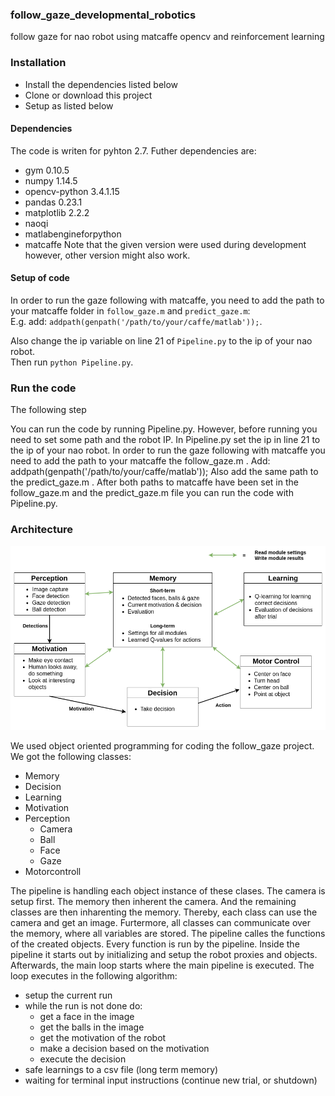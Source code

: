 ### follow_gaze_developmental_robotics
follow gaze for nao robot using matcaffe opencv and reinforcement learning


### Installation
- Install the dependencies listed below
- Clone or download this project
- Setup as listed below

#### Dependencies
The code is writen for pyhton 2.7. Futher dependencies are:
- gym 0.10.5
- numpy 1.14.5
- opencv-python 3.4.1.15
- pandas 0.23.1
- matplotlib 2.2.2
- naoqi
- matlabengineforpython
- matcaffe
Note that the given version were used during development however, other version might also work.

#### Setup of code
In order to run the gaze following with matcaffe, you need to add the path to your matcaffe folder in `follow_gaze.m` and `predict_gaze.m`:  
E.g. add: `addpath(genpath('/path/to/your/caffe/matlab'));`.

Also change the ip variable on line 21 of `Pipeline.py` to the ip of your nao robot.  
Then run `python Pipeline.py`.



### Run the code

The following step

You can run the code by running Pipeline.py. However, before running you need to set some path and the robot IP.
In Pipeline.py set the ip in line 21 to the ip of your nao robot.
In order to run the gaze following with matcaffe you need to add the path to your matcaffe the follow_gaze.m .
Add: addpath(genpath('/path/to/your/caffe/matlab'));
Also add the same path to the predict_gaze.m .
After both paths to matcaffe have been set in the follow_gaze.m and the predict_gaze.m file you can run the
code with Pipeline.py.  



### Architecture
![Architecture](https://github.com/KochPJ/follow_gaze_developmental_robotics/blob/master/architecture.png  "Architecture")


We used object oriented programming for coding the follow_gaze project. We got the following classes:
- Memory
- Decision
- Learning
- Motivation
- Perception
  - Camera
  - Ball
  - Face
  - Gaze
- Motorcontroll

The pipeline is handling each object instance of these clases. The camera is setup first.
The memory then inherent the camera. And the remaining classes are then inharenting the memory. Thereby, each class can use the camera and get an image. Furtermore, all classes can communicate over the memory, where all variables are stored. The pipeline calles the functions of the created objects. Every function is run by the pipeline. Inside the pipeline it starts out by initializing and setup the robot proxies and objects. Afterwards, the main loop starts where the main pipeline is executed. The loop executes in the following algorithm:
- setup the current run
- while the run is not done do:
  - get a face in the image
  - get the balls in the image
  - get the motivation of the robot
  - make a decision based on the motivation
  - execute the decision
- safe learnings to a csv file (long term memory)
- waiting for terminal input instructions (continue new trial, or shutdown)
